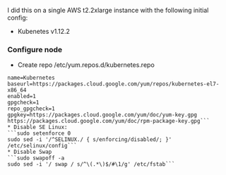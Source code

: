 I did this on a single AWS t2.2xlarge instance with the following initial config:
* Kubenetes v1.12.2

### Configure node
* Create repo /etc/yum.repos.d/kubernetes.repo
```[kubernetes]
name=Kubernetes
baseurl=https://packages.cloud.google.com/yum/repos/kubernetes-el7-x86_64
enabled=1
gpgcheck=1
repo_gpgcheck=1
gpgkey=https://packages.cloud.google.com/yum/doc/yum-key.gpg https://packages.cloud.google.com/yum/doc/rpm-package-key.gpg```
* Disable SE Linux: 
```sudo setenforce 0
sudo sed -i '/^SELINUX./ { s/enforcing/disabled/; }' /etc/selinux/config```
* Disable Swap
```sudo swapoff -a
sudo sed -i '/ swap / s/^\(.*\)$/#\1/g' /etc/fstab```